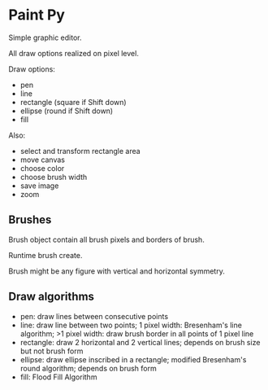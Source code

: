 # Paint Py

Simple graphic editor.

All draw options realized on pixel level.

Draw options:

- pen
- line
- rectangle (square if Shift down)
- ellipse (round if Shift down)
- fill

Also:

- select and transform rectangle area
- move canvas
- choose color
- choose brush width
- save image
- zoom

## Brushes

Brush object contain all brush pixels and borders of brush.

Runtime brush create.

Brush might be any figure with vertical and horizontal symmetry.

## Draw algorithms

- pen: draw lines between consecutive points
- line: draw line between two points; 1 pixel width: Bresenham's line algorithm; >1 pixel width: draw brush border in all points of 1 pixel line
- rectangle: draw 2 horizontal and 2 vertical lines; depends on brush size but not brush form
- ellipse: draw ellipse inscribed in a rectangle; modified Bresenham's round algorithm; depends on brush form
- fill: Flood Fill Algorithm

